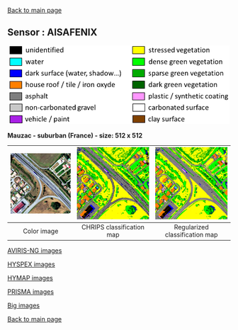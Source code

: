 [Back to main page](index_NEW.md)

## Sensor : AISAFENIX

<p align="center">
<img src="Complements/Legende_classif_ligne_v2.png" width="500" />
</p>

**Mauzac - suburban (France)  -  size: 512 x 512**

<img src="Images/AISAFENIX/Mauzac_suburban/AisaFENIX_subset_periurbain_55cm_00_IMAGE.png" width="270" /> | <img src="Images/AISAFENIX/Mauzac_suburban/AisaFENIX_subset_periurbain_55cm_01_CLASSIF.png" width="270" /> | <img src="Images/AISAFENIX/Mauzac_suburban/AisaFENIX_subset_periurbain_55cm_02_REGUL.png" width="270" />
:-: | :-: | :-:
Color image | CHRIPS classification map | Regularized classification map

[AVIRIS-NG images](visu_images_AVIRIS_NG.md)

[HYSPEX images](visu_images_HYSPEX.md)

[HYMAP images](visu_images_HYMAP.md)

[PRISMA images](visu_images_PRISMA.md)

[Big images](visu_BIG_IMAGES.md)

[Back to main page](index.md)


